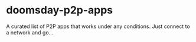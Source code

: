 # doomsday-p2p-apps
A curated list of P2P apps that works under any conditions. Just connect to a network and go...
